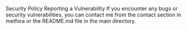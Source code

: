 Security Policy
Reporting a Vulnerability
If you encounter any bugs or security vulnerabilities, you can contact me from the contact section in metfora or the README.md file in the main directory.
